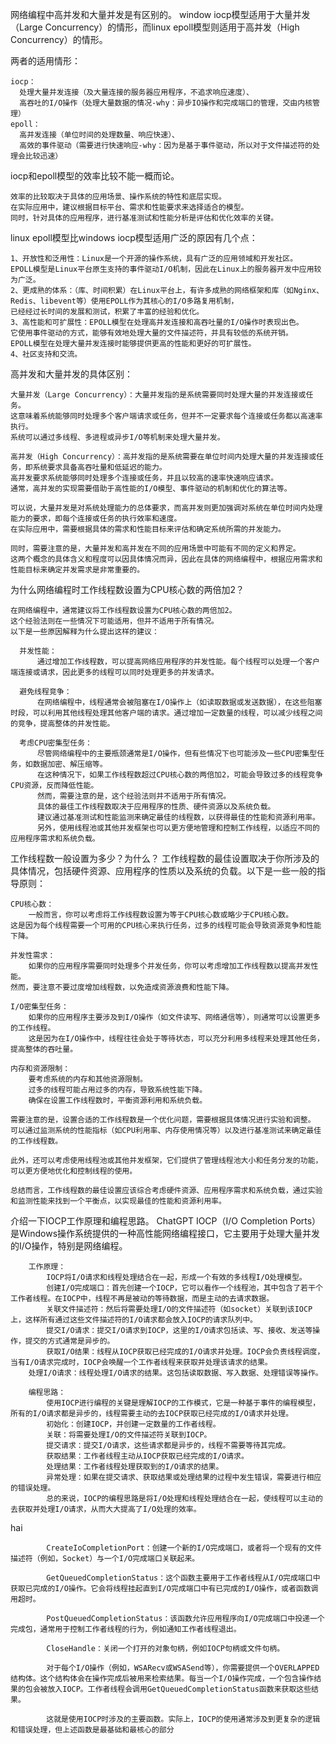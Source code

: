 网络编程中高并发和大量并发是有区别的。
window iocp模型适用于大量并发（Large Concurrency）的情形，而linux epoll模型则适用于高并发（High Concurrency）的情形。

两者的适用情形：

    iocp：
      处理大量并发连接（及大量连接的服务器应用程序，不追求响应速度）、
      高吞吐的I/O操作（处理大量数据的情况-why：异步IO操作和完成端口的管理，交由内核管理）
    epoll：
      高并发连接（单位时间的处理数量、响应快速）、
      高效的事件驱动（需要进行快速响应-why：因为是基于事件驱动，所以对于文件描述符的处理会比较迅速）

iocp和epoll模型的效率比较不能一概而论。


    效率的比较取决于具体的应用场景、操作系统的特性和底层实现。
    在实际应用中，建议根据目标平台、需求和性能要求来选择适合的模型。
    同时，针对具体的应用程序，进行基准测试和性能分析是评估和优化效率的关键。
  
linux epoll模型比windows iocp模型适用广泛的原因有几个点：

    1、开放性和泛用性：Linux是一个开源的操作系统，具有广泛的应用领域和开发社区。
    EPOLL模型是Linux平台原生支持的事件驱动I/O机制，因此在Linux上的服务器开发中应用较为广泛。
    2、更成熟的体系：（库、时间积累）在Linux平台上，有许多成熟的网络框架和库（如Nginx、Redis、libevent等）使用EPOLL作为其核心的I/O多路复用机制，
    已经经过长时间的发展和测试，积累了丰富的经验和优化。
    3、高性能和可扩展性：EPOLL模型在处理高并发连接和高吞吐量的I/O操作时表现出色。
    它使用事件驱动的方式，能够有效地处理大量的文件描述符，并具有较低的系统开销。
    EPOLL模型在处理大量并发连接时能够提供更高的性能和更好的可扩展性。
    4、社区支持和交流。
  
  高并发和大量并发的具体区别：
  
    大量并发（Large Concurrency）：大量并发指的是系统需要同时处理大量的并发连接或任务。
    这意味着系统能够同时处理多个客户端请求或任务，但并不一定要求每个连接或任务都以高速率执行。
    系统可以通过多线程、多进程或异步I/O等机制来处理大量并发。

    高并发（High Concurrency）：高并发指的是系统需要在单位时间内处理大量的并发连接或任务，即系统要求具备高吞吐量和低延迟的能力。
    高并发要求系统能够同时处理多个连接或任务，并且以较高的速率快速响应请求。
    通常，高并发的实现需要借助于高性能的I/O模型、事件驱动的机制和优化的算法等。

    可以说，大量并发是对系统处理能力的总体要求，而高并发则更加强调对系统在单位时间内处理能力的要求，即每个连接或任务的执行效率和速度。
    在实际应用中，需要根据具体的需求和性能目标来评估和确定系统所需的并发能力。

    同时，需要注意的是，大量并发和高并发在不同的应用场景中可能有不同的定义和界定。
    这两个概念的具体含义和程度可以因具体情况而异，因此在具体的网络编程中，根据应用需求和性能目标来确定并发需求是非常重要的。
    
    
为什么网络编程时工作线程数设置为CPU核心数的两倍加2？

    在网络编程中，通常建议将工作线程数设置为CPU核心数的两倍加2。
    这个经验法则在一些情况下可能适用，但并不适用于所有情况。
    以下是一些原因解释为什么提出这样的建议：

      并发性能：
          通过增加工作线程数，可以提高网络应用程序的并发性能。每个线程可以处理一个客户端连接或请求，因此更多的线程可以同时处理更多的并发请求。

      避免线程竞争：
          在网络编程中，线程通常会被阻塞在I/O操作上（如读取数据或发送数据），在这些阻塞时段，可以利用其他线程处理其他客户端的请求。通过增加一定数量的线程，可以减少线程之间的竞争，提高整体的并发性能。

      考虑CPU密集型任务：
          尽管网络编程中的主要瓶颈通常是I/O操作，但有些情况下也可能涉及一些CPU密集型任务，如数据加密、解压缩等。
          在这种情况下，如果工作线程数超过CPU核心数的两倍加2，可能会导致过多的线程竞争CPU资源，反而降低性能。
          然而，需要注意的是，这个经验法则并不适用于所有情况。
          具体的最佳工作线程数取决于应用程序的性质、硬件资源以及系统负载。
          建议通过基准测试和性能监测来确定最佳的线程数，以获得最佳的性能和资源利用率。
          另外，使用线程池或其他并发框架也可以更方便地管理和控制工作线程，以适应不同的应用程序需求和系统负载。
          
工作线程数一般设置为多少？为什么？
    工作线程数的最佳设置取决于你所涉及的具体情况，包括硬件资源、应用程序的性质以及系统的负载。以下是一些一般的指导原则：

    CPU核心数：
        一般而言，你可以考虑将工作线程数设置为等于CPU核心数或略少于CPU核心数。
    这是因为每个线程需要一个可用的CPU核心来执行任务，过多的线程可能会导致资源竞争和性能下降。

    并发性需求：
        如果你的应用程序需要同时处理多个并发任务，你可以考虑增加工作线程数以提高并发性能。
    然而，要注意不要过度增加线程数，以免造成资源浪费和性能下降。

    I/O密集型任务：
        如果你的应用程序主要涉及到I/O操作（如文件读写、网络通信等），则通常可以设置更多的工作线程。
        这是因为在I/O操作中，线程往往会处于等待状态，可以充分利用多线程来处理其他任务，提高整体的吞吐量。

    内存和资源限制：
        要考虑系统的内存和其他资源限制。
        过多的线程可能占用过多的内存，导致系统性能下降。
        确保在设置工作线程数时，平衡资源利用和系统负载。

    需要注意的是，设置合适的工作线程数是一个优化问题，需要根据具体情况进行实验和调整。
    可以通过监测系统的性能指标（如CPU利用率、内存使用情况等）以及进行基准测试来确定最佳的工作线程数。

    此外，还可以考虑使用线程池或其他并发框架，它们提供了管理线程池大小和任务分发的功能，可以更方便地优化和控制线程的使用。

    总结而言，工作线程数的最佳设置应该综合考虑硬件资源、应用程序需求和系统负载，通过实验和监测性能来找到一个平衡点，以实现最佳的性能和资源利用率。



介绍一下IOCP工作原理和编程思路。
        ChatGPT
        IOCP（I/O Completion Ports）是Windows操作系统提供的一种高性能网络编程接口，它主要用于处理大量并发的I/O操作，特别是网络编程。
        
        工作原理：
            IOCP将I/O请求和线程处理结合在一起，形成一个有效的多线程I/O处理模型。
            创建I/O完成端口：首先创建一个IOCP，它可以看作一个线程池，其中包含了若干个工作者线程。在IOCP中，线程不再是被动的等待数据，而是主动的去请求数据。
            关联文件描述符：然后将需要处理I/O的文件描述符（如socket）关联到该IOCP上，这样所有通过这些文件描述符的I/O请求都会放入IOCP的请求队列中。
            提交I/O请求：提交I/O请求到IOCP，这里的I/O请求包括读、写、接收、发送等操作，提交的方式通常是异步的。
            获取I/O结果：线程从IOCP获取已经完成的I/O请求并处理。IOCP会负责线程调度，当有I/O请求完成时，IOCP会唤醒一个工作者线程来获取并处理该请求的结果。
        处理I/O请求：线程处理I/O请求的结果。这包括读取数据、写入数据、处理错误等操作。
        
        编程思路：
            使用IOCP进行编程的关键是理解IOCP的工作模式，它是一种基于事件的编程模型，所有的I/O请求都是异步的，线程需要主动的去IOCP获取已经完成的I/O请求并处理。
            初始化：创建IOCP，并创建一定数量的工作者线程。
            关联：将需要处理I/O的文件描述符关联到IOCP。
            提交请求：提交I/O请求，这些请求都是异步的，线程不需要等待其完成。
            获取结果：工作者线程主动从IOCP获取已经完成的I/O请求。
            处理结果：工作者线程处理获取到的I/O请求的结果。
            异常处理：如果在提交请求、获取结果或处理结果的过程中发生错误，需要进行相应的错误处理。
            总的来说，IOCP的编程思路是将I/O处理和线程处理结合在一起，使线程可以主动的去获取并处理I/O请求，从而大大提高了I/O处理的效率。


hai

            CreateIoCompletionPort：创建一个新的I/O完成端口，或者将一个现有的文件描述符（例如，Socket）与一个I/O完成端口关联起来。
            
            GetQueuedCompletionStatus：这个函数主要用于工作者线程从I/O完成端口中获取已完成的I/O操作。它会将线程挂起直到I/O完成端口中有已完成的I/O操作，或者函数调用超时。
            
            PostQueuedCompletionStatus：该函数允许应用程序向I/O完成端口中投递一个完成包，通常用于控制工作者线程的行为，例如通知工作者线程退出。
            
            CloseHandle：关闭一个打开的对象句柄，例如IOCP句柄或文件句柄。
            
            对于每个I/O操作（例如，WSARecv或WSASend等），你需要提供一个OVERLAPPED结构体。这个结构体会在操作完成后被用来检索结果。每当一个I/O操作完成，一个包含操作结果的包会被放入IOCP。工作者线程会调用GetQueuedCompletionStatus函数来获取这些结果。
            
            这就是使用IOCP时涉及的主要函数。实际上，IOCP的使用通常涉及到更复杂的逻辑和错误处理，但上述函数是最基础和最核心的部分
